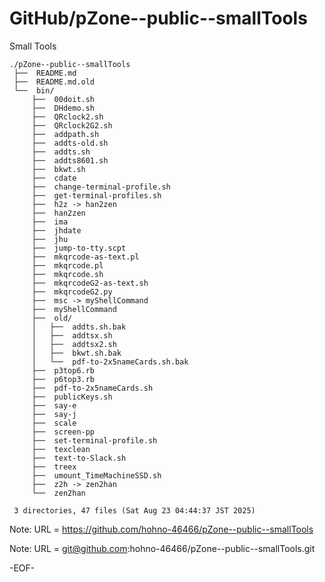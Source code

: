 # GitHub/pZone--public--smallTools

Small Tools

    ./pZone--public--smallTools
     ├──  README.md
     ├──  README.md.old
     └──  bin/
         ├──  00doit.sh
         ├──  DHdemo.sh
         ├──  QRclock2.sh
         ├──  QRclock2G2.sh
         ├──  addpath.sh
         ├──  addts-old.sh
         ├──  addts.sh
         ├──  addts8601.sh
         ├──  bkwt.sh
         ├──  cdate
         ├──  change-terminal-profile.sh
         ├──  get-terminal-profiles.sh
         ├──  h2z -> han2zen
         ├──  han2zen
         ├──  ima
         ├──  jhdate
         ├──  jhu
         ├──  jump-to-tty.scpt
         ├──  mkqrcode-as-text.pl
         ├──  mkqrcode.pl
         ├──  mkqrcode.sh
         ├──  mkqrcodeG2-as-text.sh
         ├──  mkqrcodeG2.py
         ├──  msc -> myShellCommand
         ├──  myShellCommand
         ├──  old/
         │   ├──  addts.sh.bak
         │   ├──  addtsx.sh
         │   ├──  addtsx2.sh
         │   ├──  bkwt.sh.bak
         │   └──  pdf-to-2x5nameCards.sh.bak
         ├──  p3top6.rb
         ├──  p6top3.rb
         ├──  pdf-to-2x5nameCards.sh
         ├──  publicKeys.sh
         ├──  say-e
         ├──  say-j
         ├──  scale
         ├──  screen-pp
         ├──  set-terminal-profile.sh
         ├──  texclean
         ├──  text-to-Slack.sh
         ├──  treex
         ├──  umount_TimeMachineSSD.sh
         ├──  z2h -> zen2han
         └──  zen2han
     
     3 directories, 47 files (Sat Aug 23 04:44:37 JST 2025)

Note: URL = https://github.com/hohno-46466/pZone--public--smallTools

Note: URL = git@github.com:hohno-46466/pZone--public--smallTools.git

-EOF-
